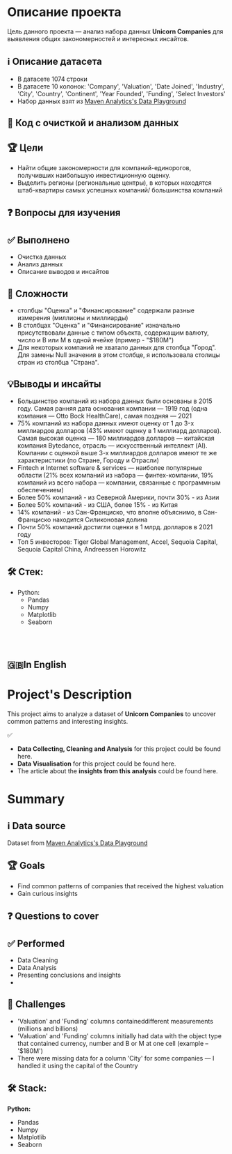 # Описание проекта
Цель данного проекта — анализ набора данных **Unicorn Companies** для выявления общих закономерностей и интересных инсайтов.

## ℹ️ Описание датасета
* В датасете 1074 строки
* В датасете 10 колонок: 'Company', 'Valuation', 'Date Joined', 'Industry', 'City', 'Country', 'Continent', 'Year Founded', 'Funding', 'Select Investors'
* Набор данных взят из [Maven Analytics's Data Playground](https://mavenanalytics.io/data-playground?page=2)

## 🐍 Код с очисткой и анализом данных

## 🏆 Цели
* Найти общие закономерности для компаний-единорогов, получивших наибольшую инвестиционную оценку.
* Выделить регионы (региональные центры), в которых находятся штаб-квартиры самых успешных компаний/ большинства компаний

## ❓ Вопросы для изучения


## ✅ Выполнено
* Очистка данных
* Анализ данных
* Описание выводов и инсайтов
  
## 🧗 Сложности
* столбцы "Оценка" и "Финансирование" содержали разные измерения (миллионы и миллиарды)
* В столбцах "Оценка" и "Финансирование" изначально присутствовали данные с типом объекта, содержащим валюту, число и B или M в одной ячейке (пример - "$180M")
* Для некоторых компаний не хватало данных для столбца "Город". Для замены Null значения в этом столбце, я использовала столицы стран из столбца "Страна".

## 💡Выводы и инсайты
* Большинство компаний из набора данных были основаны в 2015 году. Самая ранняя дата основания компании — 1919 год (одна компания — Otto Bock HealthCare), самая поздняя — 2021
* 75% компаний из набора данных имеют оценку от 1 до 3-x миллиардов долларов (43% имеют оценку в 1 миллиард долларов). Самая высокая оценка — 180 миллиардов долларов — китайская компания Bytedance, отрасль — искусственный интеллект (AI). Компании с оценкой выше 3-х миллиардов долларов имеют те же характеристики (по Стране, Городу и Отрасли)          
* Fintech и Internet software & services — наиболее популярные области (21% всех компаний из набора — финтех-компании, 19% компаний из всего набора — компании, связанные с программным обеспечением)
* Более 50% компаний - из Северной Америки, почти 30% - из Азии
* Более 50% компаний - из США, более 15% - из Китая
* 14% компаний - из Сан-Франциско, что вполне объяснимо, в Сан-Франциско находится Силиконовая долина
* Почти 50% компаний достигли оценки в 1 млрд. долларов в 2021 году
* Топ 5 инвесторов: Tiger Global Management, Accel, Sequoia Capital, Sequoia Capital China, Andreessen Horowitz


## 🛠 Стек:

* Python:
  * Pandas
  * Numpy
  * Matplotlib
  * Seaborn



</br></br>
## 🇬🇧In English
# Project's Description
This project aims to analyze a dataset of **Unicorn Companies** to uncover common patterns and interesting insights.

✅ 
* **Data Collecting, Cleaning and Analysis** for this project could be found here.
* **Data Visualisation** for this project could be found here.
* The article about the **insights from this analysis** could be found here.

# Summary

## ℹ️ Data source
Dataset from [Maven Analytics's Data Playground](https://mavenanalytics.io/data-playground?page=2)

## 🏆 Goals
* Find common patterns of companies that received the highest valuation
* Gain curious insights

## ❓ Questions to cover

## ✅ Performed
* Data Cleaning
* Data Analysis
* Presenting conclusions and insights
* 
## 🧗 Challenges
* 'Valuation' and 'Funding' columns containeddifferent measurements (millions and billions)
* 'Valuation' and 'Funding' columns initially had data with the object type that contained currency, number and B or M at one cell (example – '$180M')
* There were missing data for a column 'City' for some companies — I handled it using the capital of the Country


## 🛠 Stack:

**Python:**
  * Pandas
  * Numpy
  * Matplotlib
  * Seaborn
